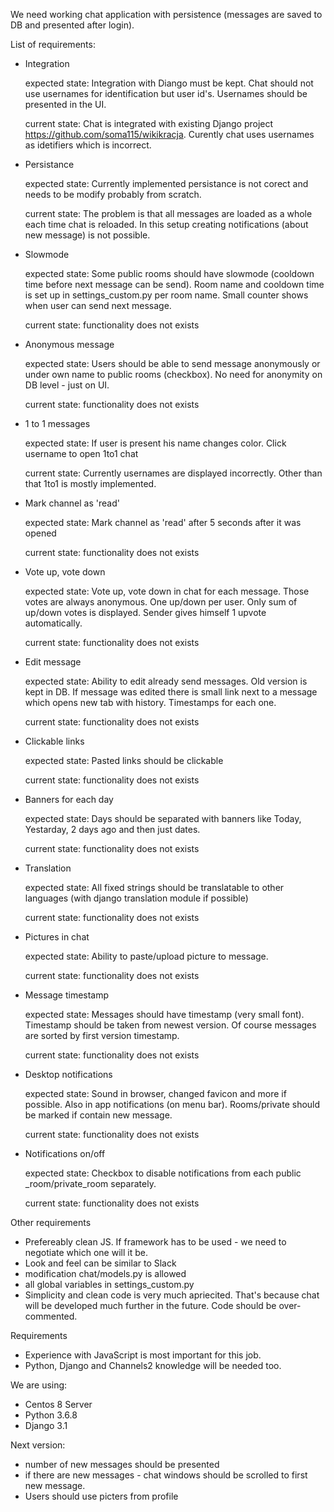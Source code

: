 We need working chat application with persistence (messages are saved to DB and presented after login).


List of requirements:

- Integration

    expected state: Integration with Diango must be kept. Chat should not use usernames for identification but user id's. Usernames should be presented in the UI.

    current state: Chat is integrated with existing Django project https://github.com/soma115/wikikracja. Curently chat uses usernames as idetifiers which is incorrect.


- Persistance

    expected state: Currently implemented persistance is not corect and needs to be modify probably from scratch.

    current state: The problem is that all messages are loaded as a whole each time chat is reloaded. In this setup creating notifications (about new message) is not possible.


- Slowmode

    expected state: Some public rooms should have slowmode (cooldown time before next message can be send). Room name and cooldown time is set up in settings_custom.py per room name. Small counter shows when user can send next message.
    
    current state: functionality does not exists


- Anonymous message

    expected state: Users should be able to send message anonymously or under own name to public rooms (checkbox). No need for anonymity on DB level - just on UI. 
    
    current state: functionality does not exists


- 1 to 1 messages

    expected state: If user is present his name changes color. Click username to open 1to1 chat
    
    current state: Currently usernames are displayed incorrectly. Other than that 1to1 is mostly implemented.

- Mark channel as 'read'

    expected state: Mark channel as 'read' after 5 seconds after it was opened
    
    current state: functionality does not exists


- Vote up, vote down

    expected state: Vote up, vote down in chat for each message. Those votes are always anonymous. One up/down per user. Only sum of up/down votes is displayed. Sender gives himself 1 upvote automatically.
    
    current state: functionality does not exists


- Edit message

    expected state: Ability to edit already send messages. Old version is kept in DB. If message was edited there is small link next to a message which opens new tab with history. Timestamps for each one.
    
    current state: functionality does not exists


- Clickable links

    expected state: Pasted links should be clickable

    current state: functionality does not exists


- Banners for each day

    expected state: Days should be separated with banners like Today, Yestarday, 2 days ago and then just dates.
    
    current state: functionality does not exists


- Translation

    expected state: All fixed strings should be translatable to other languages (with django translation module if possible)

    current state: functionality does not exists


- Pictures in chat

    expected state: Ability to paste/upload picture to message.

    current state: functionality does not exists


- Message timestamp

    expected state: Messages should have timestamp (very small font). Timestamp should be taken from newest version. Of course messages are sorted by first version timestamp.

    current state: functionality does not exists


- Desktop notifications

    expected state: Sound in browser, changed favicon and more if possible. Also in app notifications (on menu bar). Rooms/private should be marked if contain new message.

    current state: functionality does not exists


- Notifications on/off

    expected state: Checkbox to disable notifications from each public _room/private_room separately.

    current state: functionality does not exists
    

Other requirements
- Prefereably clean JS. If framework has to be used - we need to negotiate which one will it be.
- Look and feel can be similar to Slack
- modification chat/models.py is allowed
- all global variables in settings_custom.py
- Simplicity and clean code is very much apriecited. That's because chat will be developed much further in the future. Code should be over-commented.

Requirements
- Experience with JavaScript is most important for this job. 
- Python, Django and Channels2 knowledge will be needed too.

We are using:
- Centos 8 Server
- Python 3.6.8
- Django 3.1




Next version:
- number of new messages should be presented
- if there are new messages - chat windows should be scrolled to first new message.
- Users should use picters from profile





